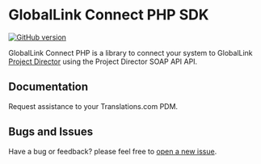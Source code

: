 # GlobalLink Connect PHP SDK

[![GitHub version](https://d25lcipzij17d.cloudfront.net/badge.svg?id=gh&type=6&v=4.18.2&x2=0)](https://github.com/translations-com/globallink-connect-api-php)

GlobalLink Connect PHP is a library to connect your system to GlobalLink [Project Director](http://www.translations.com/products/products_GlobalLink_Project_Director.html) using the Project Director SOAP API API.

## Documentation

Request assistance to your Translations.com PDM.

## Bugs and Issues

Have a bug or feedback? please feel free to [open a new issue](https://github.com/translations-com/globallink-connect-api-php/issues/new).




